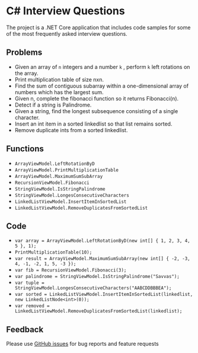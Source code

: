 
# C# Interview Questions #

The project is a .NET Core application that includes code samples for some of the most frequently asked interview questions.




## Problems ##



* Given an array of `n` integers and a number `k` , perform `k` left rotations on the array. 
* Print multiplication table of size nxn.
* Find the sum of contiguous subarray within a one-dimensional array of numbers which has the largest sum.
* Given n, complete the fibonacci function so it returns Fibonacci(n).
* Detect if a string is Palindrome.
* Given a string, find the longest subsequence consisting of a single character.
* Insert an int item in a sorted linkedlist so that list remains sorted.
* Remove duplicate ints from a sorted linkedlist.


## Functions  ##


* `ArrayViewModel.LeftRotationByD`
* `ArrayViewModel.PrintMultiplicationTable`
* `ArrayViewModel.MaximumSumSubArray`
* `RecursionViewModel.Fibonacci`
* `StringViewModel.IsStringPalindrome`
* `StringViewModel.LongesConsecutiveCharacters`
* `LinkedListViewModel.InsertItemInSortedList`
* `LinkedListViewModel.RemoveDuplicatesFromSortedList`



## Code ##

* `var array = ArrayViewModel.LeftRotationByD(new int[] { 1, 2, 3, 4, 5 }, 1);`
* `PrintMultiplicationTable(10);`
* `var result = ArrayViewModel.MaximumSumSubArray(new int[] { -2, -3, 4, -1, -2, 1, 5, -3 });`
* `var fib = RecursionViewModel.Fibonacci(3);`
* `var palindrome = StringViewModel.IsStringPalindrome("Savvas");`
* `var tuple = StringViewModel.LongesConsecutiveCharacters("AABCDDBBBEA");`
* `var sorted = LinkedListViewModel.InsertItemInSortedList(linkedlist, new LinkedListNode<int>(0));`
* `var removed = LinkedListViewModel.RemoveDuplicatesFromSortedList(linkedlist);`
       



## Feedback ##

Please use [GitHub issues](https://github.com/jerrak0s/CsharpInterviewQuestions/issues) for bug reports and feature requests